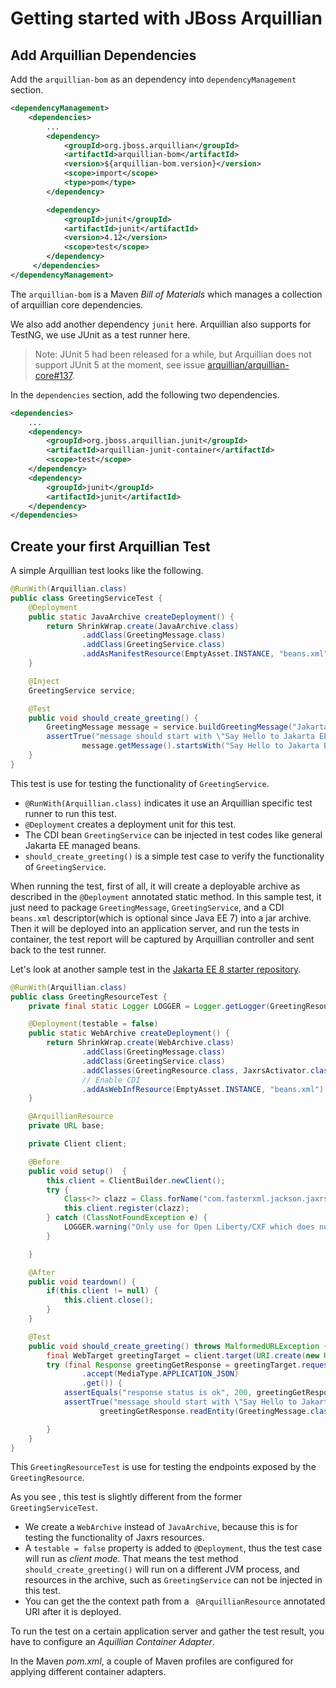 # Getting started with JBoss Arquillian



## Add Arquillian Dependencies

Add the `arquillian-bom` as an dependency into `dependencyManagement` section.

```xml
<dependencyManagement>
    <dependencies>
		...
        <dependency>
            <groupId>org.jboss.arquillian</groupId>
            <artifactId>arquillian-bom</artifactId>
            <version>${arquillian-bom.version}</version>
            <scope>import</scope>
            <type>pom</type>
        </dependency>

        <dependency>
            <groupId>junit</groupId>
            <artifactId>junit</artifactId>
            <version>4.12</version>
            <scope>test</scope>
        </dependency>
     </dependencies>
</dependencyManagement>
```

The `arquillian-bom` is a Maven *Bill of Materials*  which manages a collection of arquillian core dependencies.

We also add another dependency `junit` here. Arquillian also supports for TestNG,  we use JUnit as a test runner here.

> Note: JUnit 5 had been released for a while, but Arquillian does not support JUnit 5 at the moment, see issue [arquillian/arquillian-core#137](https://github.com/arquillian/arquillian-core/issues/137).

In the `dependencies` section, add the following two dependencies.

```xml
<dependencies>
    ...
	<dependency>
        <groupId>org.jboss.arquillian.junit</groupId>
        <artifactId>arquillian-junit-container</artifactId>
        <scope>test</scope>
    </dependency>
    <dependency>
        <groupId>junit</groupId>
        <artifactId>junit</artifactId>
    </dependency>
</dependencies>    
```

## Create your first Arquillian Test

A simple Arquillian test looks like the following.

```java
@RunWith(Arquillian.class)
public class GreetingServiceTest {
    @Deployment
    public static JavaArchive createDeployment() {
        return ShrinkWrap.create(JavaArchive.class)
                .addClass(GreetingMessage.class)
                .addClass(GreetingService.class)
                .addAsManifestResource(EmptyAsset.INSTANCE, "beans.xml");
    }

    @Inject
    GreetingService service;

    @Test
    public void should_create_greeting() {
        GreetingMessage message = service.buildGreetingMessage("Jakarta EE");
        assertTrue("message should start with \"Say Hello to Jakarta EE at \"",
                message.getMessage().startsWith("Say Hello to Jakarta EE at "));
    }
}
```

This test is use for testing the functionality of `GreetingService`.

* `@RunWith(Arquillian.class)` indicates it use an Arquillian specific test runner to run this test.
* `@Deployment` creates a deployment unit for this test.
* The CDI bean `GreetingService`  can be injected in test codes like general Jakarta EE managed beans.
* `should_create_greeting()` is a simple test case to verify the functionality of `GreetingService`.

When running the test, first of all, it will create a deployable archive as described in the `@Deployment` annotated static method. In this sample test, it just need to package `GreetingMessage`, `GreetingService`, and a CDI  `beans.xml` descriptor(which is optional since Java EE 7) into a jar archive. Then it will be deployed into an application server,  and run the tests in container, the test report will be captured by Arquillian controller and sent back to the test runner.

Let's look at another sample test in the [Jakarta EE 8 starter repository](https://github.com/hantsy/jakartaee8-starter).

```java
@RunWith(Arquillian.class)
public class GreetingResourceTest {
    private final static Logger LOGGER = Logger.getLogger(GreetingResourceTest.class.getName());

    @Deployment(testable = false)
    public static WebArchive createDeployment() {
        return ShrinkWrap.create(WebArchive.class)
                .addClass(GreetingMessage.class)
                .addClass(GreetingService.class)
                .addClasses(GreetingResource.class, JaxrsActivator.class)
                // Enable CDI
                .addAsWebInfResource(EmptyAsset.INSTANCE, "beans.xml");
    }

    @ArquillianResource
    private URL base;

    private Client client;

    @Before
    public void setup()  {
        this.client = ClientBuilder.newClient();
        try {
            Class<?> clazz = Class.forName("com.fasterxml.jackson.jaxrs.json.JacksonJsonProvider");
            this.client.register(clazz);
        } catch (ClassNotFoundException e) {
            LOGGER.warning("Only use for Open Liberty/CXF which does not register a json provider automatically.");
        }

    }

    @After
    public void teardown() {
        if(this.client != null) {
            this.client.close();
        }
    }

    @Test
    public void should_create_greeting() throws MalformedURLException {
        final WebTarget greetingTarget = client.target(URI.create(new URL(base, "api/greeting/JakartaEE").toExternalForm()));
        try (final Response greetingGetResponse = greetingTarget.request()
                .accept(MediaType.APPLICATION_JSON)
                .get()) {
            assertEquals("response status is ok", 200, greetingGetResponse.getStatus());
            assertTrue("message should start with \"Say Hello to JakartaEE at \"",
                    greetingGetResponse.readEntity(GreetingMessage.class).getMessage().startsWith("Say Hello to JakartaEE"));

        }
    }
}
```

This `GreetingResourceTest` is use for testing the endpoints exposed by the `GreetingResource`.

As you see , this test is slightly different from the former `GreetingServiceTest`.

* We create a `WebArchive` instead of `JavaArchive`, because this is for testing the functionality of Jaxrs resources.
* A `testable = false` property is added to `@Deployment`, thus the test case will run as *client mode*.  That means the test method `should_create_greeting()` will run on a different JVM process, and resources in the archive, such as `GreetingService` can not be injected in this test.
* You can get the the context path from a ` @ArquillianResource` annotated URI after it is deployed.

To run the test on a certain application server and gather the test result, you have to configure an *Aquillian Container Adapter*.

In the Maven *pom.xml*, a couple of Maven profiles are configured for applying different container adapters.